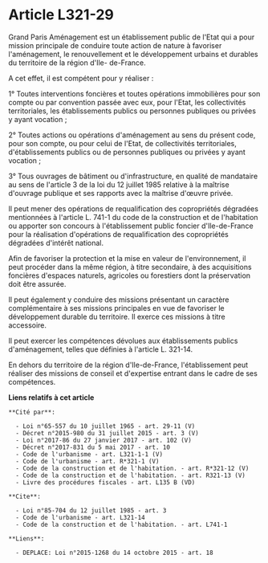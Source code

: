 # Article L321-29

Grand Paris Aménagement est un établissement public de l'Etat qui a pour mission principale de conduire toute action de
nature à favoriser l'aménagement, le renouvellement et le développement urbains et durables du territoire de la région d'Ile-
de-France. 

A cet effet, il est compétent pour y réaliser : 

1° Toutes interventions foncières et toutes opérations immobilières pour son compte ou par convention passée avec eux, pour
l'Etat, les collectivités territoriales, les établissements publics ou personnes publiques ou privées y ayant vocation ; 

2° Toutes actions ou opérations d'aménagement au sens du présent code, pour son compte, ou pour celui de l'Etat, de
collectivités territoriales, d'établissements publics ou de personnes publiques ou privées y ayant vocation ; 

3° Tous ouvrages de bâtiment ou d'infrastructure, en qualité de mandataire au sens de l'article 3 de la loi du 12 juillet
1985 relative à la maîtrise d'ouvrage publique et ses rapports avec la maîtrise d'œuvre privée. 

Il peut mener des opérations de requalification des copropriétés dégradées mentionnées à l'article L. 741-1 du code de la
construction et de l'habitation ou apporter son concours à l'établissement public foncier d'Ile-de-France pour la réalisation
d'opérations de requalification des copropriétés dégradées d'intérêt national. 

Afin de favoriser la protection et la mise en valeur de l'environnement, il peut procéder dans la même région, à titre
secondaire, à des acquisitions foncières d'espaces naturels, agricoles ou forestiers dont la préservation doit être assurée. 

Il peut également y conduire des missions présentant un caractère complémentaire à ses missions principales en vue de
favoriser le développement durable du territoire. Il exerce ces missions à titre accessoire. 

Il peut exercer les compétences dévolues aux établissements publics d'aménagement, telles que définies à l'article L.
321-14. 

En dehors du territoire de la région d'Ile-de-France, l'établissement peut réaliser des missions de conseil et d'expertise
entrant dans le cadre de ses compétences.

**Liens relatifs à cet article**

	**Cité par**:

	  - Loi n°65-557 du 10 juillet 1965 - art. 29-11 (V)
	  - Décret n°2015-980 du 31 juillet 2015 - art. 3 (V)
	  - Loi n°2017-86 du 27 janvier 2017 - art. 102 (V)
	  - Décret n°2017-831 du 5 mai 2017 - art. 10
	  - Code de l'urbanisme - art. L321-1-1 (V)
	  - Code de l'urbanisme - art. R*321-1 (V)
	  - Code de la construction et de l'habitation. - art. R*321-12 (V)
	  - Code de la construction et de l'habitation. - art. R321-13 (V)
	  - Livre des procédures fiscales - art. L135 B (VD)

	**Cite**:

	  - Loi n°85-704 du 12 juillet 1985 - art. 3
	  - Code de l'urbanisme - art. L321-14
	  - Code de la construction et de l'habitation. - art. L741-1

	**Liens**:

	  - DEPLACE: Loi n°2015-1268 du 14 octobre 2015 - art. 18
